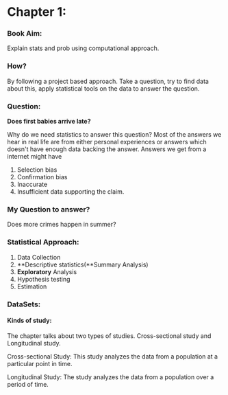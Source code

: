 # Chapter 1:

### **Book Aim:**

Explain stats and prob using computational approach.

### **How?**

By following a project based approach. Take a question, try to find data about this, apply statistical tools on the data to answer the question.

### Question:

**Does first babies arrive late?**

Why do we need statistics to answer this question? Most of the answers we hear in real life are from either personal experiences or answers which doesn't have enough data backing the answer. Answers we get from a internet might have

1. Selection bias
2. Confirmation bias 
3. Inaccurate
4. Insufficient data supporting the claim.

### My Question to answer?

Does more crimes happen in summer?

### Statistical Approach:

1. Data Collection
2. **Descriptive statistics\(**Summary Analysis\)
3. **Exploratory** Analysis
4. Hypothesis testing
5. Estimation

### **DataSets:**

#### Kinds of study:

The chapter talks about two types of studies. Cross-sectional study and Longitudinal study.

Cross-sectional Study: This study analyzes the data from a population at a particular point in time.

Longitudinal Study: The study analyzes the data from a population over a period of time.





